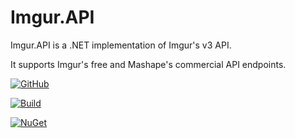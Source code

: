 # Imgur.API
Imgur.API is a .NET implementation of Imgur's v3 API. 

It supports Imgur's free and Mashape's commercial API endpoints.

[![GitHub](https://img.shields.io/github/release/DamienDennehy/Imgur.API.svg?label=github)](https://github.com/DamienDennehy/Imgur.API)

[![Build](https://img.shields.io/appveyor/ci/damiendennehy/imgur-api.svg)](https://ci.appveyor.com/project/DamienDennehy/imgur-api)

[![NuGet](https://img.shields.io/nuget/dt/Imgur.API.svg)](https://www.nuget.org/packages/Imgur.API/)